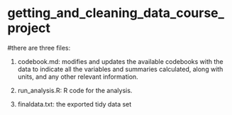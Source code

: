 # getting_and_cleaning_data_course_project

#there are three files:

1. codebook.md: modifies and updates the available codebooks with the data to indicate all the variables and summaries calculated, along with units, and any other relevant information.

2. run_analysis.R: R code for the analysis.

3. finaldata.txt: the exported tidy data set 
